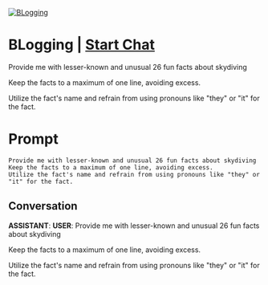 
[![BLogging](https://flow-prompt-covers.s3.us-west-1.amazonaws.com/icon/Impressionist/i2.png)](https://gptcall.net/chat.html?data=%7B%22contact%22%3A%7B%22id%22%3A%22ssj3REky2M2PiS0P5d8aP%22%2C%22flow%22%3Atrue%7D%7D)
# BLogging | [Start Chat](https://gptcall.net/chat.html?data=%7B%22contact%22%3A%7B%22id%22%3A%22ssj3REky2M2PiS0P5d8aP%22%2C%22flow%22%3Atrue%7D%7D)
Provide me with lesser-known and unusual 26 fun facts about skydiving

Keep the facts to a maximum of one line, avoiding excess.

Utilize the fact's name and refrain from using pronouns like "they" or "it" for the fact.

# Prompt

```
Provide me with lesser-known and unusual 26 fun facts about skydiving
Keep the facts to a maximum of one line, avoiding excess.
Utilize the fact's name and refrain from using pronouns like "they" or "it" for the fact.
```

## Conversation

**ASSISTANT**: 
**USER**: Provide me with lesser-known and unusual 26 fun facts about skydiving

Keep the facts to a maximum of one line, avoiding excess.

Utilize the fact's name and refrain from using pronouns like "they" or "it" for the fact.


